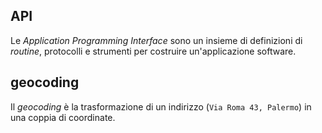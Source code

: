 ## API

Le _Application Programming Interface_ sono un insieme di definizioni di _routine_, protocolli e strumenti per costruire un'applicazione software.
## geocoding

Il _geocoding_ è la trasformazione di un indirizzo (`Via Roma 43, Palermo`) in una coppia di coordinate.